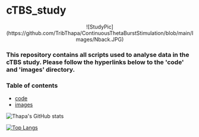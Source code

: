 # cTBS_study
<p align="center">
	![StudyPic](https://github.com/TribThapa/ContinuousThetaBurstStimulation/blob/main/Images/Nback.JPG)
</p>

### This repository contains all scripts used to analyse data in the cTBS study. Please follow the hyperlinks below to the 'code' and 'images' directory.

### Table of contents

- [code](https://github.com/TribThapa/ContinuousThetaBurstStimulation/tree/main/Code/)
- [images](https://github.com/TribThapa/ContinuousThetaBurstStimulation/tree/main/Images/)

<!--- [![Thapa's GitHub stats](https://github-readme-stats.vercel.app/api?username=TribT&show_icons=true&theme=dark)](https://github.com/TribT/github-readme-stats)--->

![Thapa's GitHub stats](https://github-readme-stats.vercel.app/api?username=TribThapa&theme=dark&show_icons=true&title_color=Blue)

[![Top Langs](https://github-readme-stats.vercel.app/api/top-langs/?username=TribThapa&layout=compact&theme=dark&title_color=Blue)](https://github.com/TribThapa/github-readme-stats)
